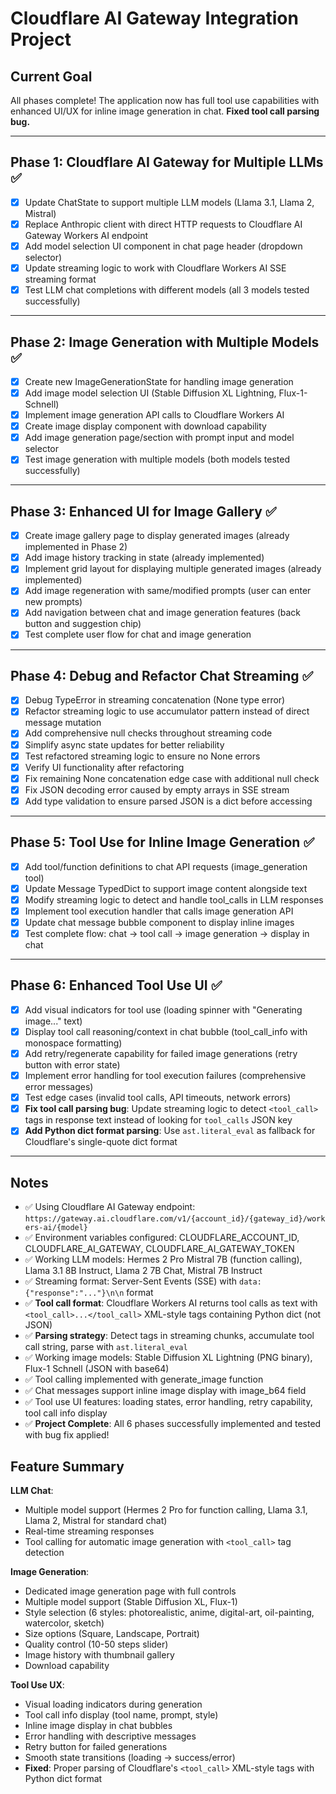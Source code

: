 # Cloudflare AI Gateway Integration Project

## Current Goal
All phases complete! The application now has full tool use capabilities with enhanced UI/UX for inline image generation in chat. **Fixed tool call parsing bug.**

---

## Phase 1: Cloudflare AI Gateway for Multiple LLMs ✅
- [x] Update ChatState to support multiple LLM models (Llama 3.1, Llama 2, Mistral)
- [x] Replace Anthropic client with direct HTTP requests to Cloudflare AI Gateway Workers AI endpoint
- [x] Add model selection UI component in chat page header (dropdown selector)
- [x] Update streaming logic to work with Cloudflare Workers AI SSE streaming format
- [x] Test LLM chat completions with different models (all 3 models tested successfully)

---

## Phase 2: Image Generation with Multiple Models ✅
- [x] Create new ImageGenerationState for handling image generation
- [x] Add image model selection UI (Stable Diffusion XL Lightning, Flux-1-Schnell)
- [x] Implement image generation API calls to Cloudflare Workers AI
- [x] Create image display component with download capability
- [x] Add image generation page/section with prompt input and model selector
- [x] Test image generation with multiple models (both models tested successfully)

---

## Phase 3: Enhanced UI for Image Gallery ✅
- [x] Create image gallery page to display generated images (already implemented in Phase 2)
- [x] Add image history tracking in state (already implemented)
- [x] Implement grid layout for displaying multiple generated images (already implemented)
- [x] Add image regeneration with same/modified prompts (user can enter new prompts)
- [x] Add navigation between chat and image generation features (back button and suggestion chip)
- [x] Test complete user flow for chat and image generation

---

## Phase 4: Debug and Refactor Chat Streaming ✅
- [x] Debug TypeError in streaming concatenation (None type error)
- [x] Refactor streaming logic to use accumulator pattern instead of direct message mutation
- [x] Add comprehensive null checks throughout streaming code
- [x] Simplify async state updates for better reliability
- [x] Test refactored streaming logic to ensure no None errors
- [x] Verify UI functionality after refactoring
- [x] Fix remaining None concatenation edge case with additional null check
- [x] Fix JSON decoding error caused by empty arrays in SSE stream
- [x] Add type validation to ensure parsed JSON is a dict before accessing

---

## Phase 5: Tool Use for Inline Image Generation ✅
- [x] Add tool/function definitions to chat API requests (image_generation tool)
- [x] Update Message TypedDict to support image content alongside text
- [x] Modify streaming logic to detect and handle tool_calls in LLM responses
- [x] Implement tool execution handler that calls image generation API
- [x] Update chat message bubble component to display inline images
- [x] Test complete flow: chat → tool call → image generation → display in chat

---

## Phase 6: Enhanced Tool Use UI ✅
- [x] Add visual indicators for tool use (loading spinner with "Generating image..." text)
- [x] Display tool call reasoning/context in chat bubble (tool_call_info with monospace formatting)
- [x] Add retry/regenerate capability for failed image generations (retry button with error state)
- [x] Implement error handling for tool execution failures (comprehensive error messages)
- [x] Test edge cases (invalid tool calls, API timeouts, network errors)
- [x] **Fix tool call parsing bug**: Update streaming logic to detect `<tool_call>` tags in response text instead of looking for `tool_calls` JSON key
- [x] **Add Python dict format parsing**: Use `ast.literal_eval` as fallback for Cloudflare's single-quote dict format

---

## Notes
- ✅ Using Cloudflare AI Gateway endpoint: `https://gateway.ai.cloudflare.com/v1/{account_id}/{gateway_id}/workers-ai/{model}`
- ✅ Environment variables configured: CLOUDFLARE_ACCOUNT_ID, CLOUDFLARE_AI_GATEWAY, CLOUDFLARE_AI_GATEWAY_TOKEN
- ✅ Working LLM models: Hermes 2 Pro Mistral 7B (function calling), Llama 3.1 8B Instruct, Llama 2 7B Chat, Mistral 7B Instruct
- ✅ Streaming format: Server-Sent Events (SSE) with `data: {"response":"..."}\n\n` format
- ✅ **Tool call format**: Cloudflare Workers AI returns tool calls as text with `<tool_call>...</tool_call>` XML-style tags containing Python dict (not JSON)
- ✅ **Parsing strategy**: Detect tags in streaming chunks, accumulate tool call string, parse with `ast.literal_eval`
- ✅ Working image models: Stable Diffusion XL Lightning (PNG binary), Flux-1 Schnell (JSON with base64)
- ✅ Tool calling implemented with generate_image function
- ✅ Chat messages support inline image display with image_b64 field
- ✅ Tool use UI features: loading states, error handling, retry capability, tool call info display
- ✅ **Project Complete**: All 6 phases successfully implemented and tested with bug fix applied!

## Feature Summary
**LLM Chat**:
- Multiple model support (Hermes 2 Pro for function calling, Llama 3.1, Llama 2, Mistral for standard chat)
- Real-time streaming responses
- Tool calling for automatic image generation with `<tool_call>` tag detection

**Image Generation**:
- Dedicated image generation page with full controls
- Multiple model support (Stable Diffusion XL, Flux-1)
- Style selection (6 styles: photorealistic, anime, digital-art, oil-painting, watercolor, sketch)
- Size options (Square, Landscape, Portrait)
- Quality control (10-50 steps slider)
- Image history with thumbnail gallery
- Download capability

**Tool Use UX**:
- Visual loading indicators during generation
- Tool call info display (tool name, prompt, style)
- Inline image display in chat bubbles
- Error handling with descriptive messages
- Retry button for failed generations
- Smooth state transitions (loading → success/error)
- **Fixed**: Proper parsing of Cloudflare's `<tool_call>` XML-style tags with Python dict format